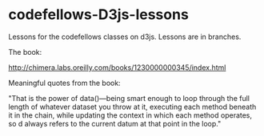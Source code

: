 codefellows-D3js-lessons
========================

Lessons for the codefellows classes on d3js. Lessons are in branches. 

The book:

http://chimera.labs.oreilly.com/books/1230000000345/index.html

Meaningful quotes from the book:

"That is the power of data()—being smart enough to loop through the full length of whatever dataset you throw at it, executing each method beneath it in the chain, while updating the context in which each method operates, so d always refers to the current datum at that point in the loop."